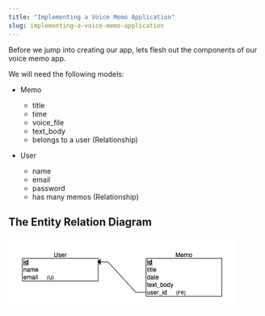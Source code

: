 ```yaml
---
title: "Implementing a Voice Memo Application"
slug: implementing-a-voice-memo-application
---
```


Before we jump into creating our app, lets flesh out the components of our voice memo app.

We will need the following models:

- Memo
  - title
  - time
  - voice_file
  - text_body
  - belongs to a user (Relationship)

- User
  - name
  - email
  - password
  - has many memos (Relationship)

## The Entity Relation Diagram

![User Memo ERD](assets/user-memo-erd.png)
